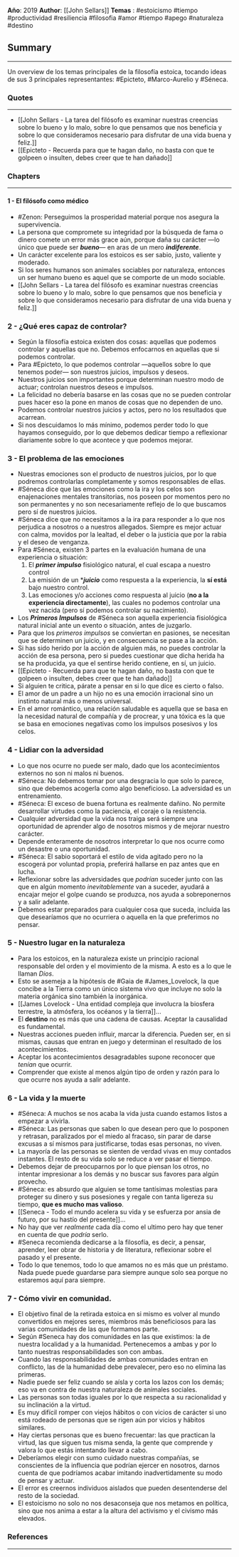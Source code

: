 **Año**: 2019
**Author**: [[John Sellars]]
**Temas** : #estoicismo #tiempo #productividad #resiliencia #filosofia #amor #tiempo #apego #naturaleza #destino

## Summary
---
Un overview de los temas principales de la filosofía estoica, tocando ideas de sus 3 principales representantes: #Epicteto, #Marco-Aurelio y #Séneca.

### Quotes
---
- [[John Sellars  - La tarea del filósofo es examinar nuestras creencias sobre lo bueno y lo malo, sobre lo que pensamos que nos beneficia y sobre lo que consideramos necesario para disfrutar de una vida buena y feliz.]]
- [[Epicteto - Recuerda para que te hagan daño, no basta con que te golpeen o insulten, debes creer que te han dañado]]

### Chapters
---
#### 1 - El filósofo como médico
- #Zenon: Perseguimos la prosperidad material porque nos asegura la supervivencia.
- La persona que compromete su integridad por la búsqueda de fama o dinero comete un error más grace aún, porque daña su carácter —lo único que puede ser ***bueno***— en aras de un mero ***indiferente***.
- Un carácter excelente para los estoicos es ser sabio, justo, valiente y moderado.
- Si los seres humanos son animales sociables por naturaleza, entonces un ser humano bueno es aquel que se comporte de un modo sociable.
- [[John Sellars  - La tarea del filósofo es examinar nuestras creencias sobre lo bueno y lo malo, sobre lo que pensamos que nos beneficia y sobre lo que consideramos necesario para disfrutar de una vida buena y feliz.]]

### 2 - ¿Qué eres capaz de controlar?
- Según la filosofía estoica existen dos cosas: aquellas que podemos controlar y aquellas que no. Debemos enfocarnos en aquellas que si podemos controlar.
- Para #Epicteto, lo que podemos controlar —aquellos sobre lo que tenemos poder— son nuestros juicios, impulsos y deseos.
- Nuestros juicios son importantes porque determinan nuestro modo de actuar; controlan nuestros deseos e impulsos.
- La felicidad no debería basarse en las cosas que no se pueden controlar pues hacer eso la pone en manos de cosas que no dependen de uno.
- Podemos controlar nuestros juicios y actos, pero no los resultados que acarrean.
- Si nos descuidamos lo más mínimo, podemos perder todo lo que hayamos conseguido, por lo que debemos dedicar tiempo a reflexionar diariamente sobre lo que acontece y que podemos mejorar.

### 3 - El problema de las emociones
- Nuestras emociones son el producto de nuestros juicios, por lo que podremos controlarlas completamente y somos responsables de ellas.
- #Séneca dice que las emociones como la ira y los celos son enajenaciones mentales transitorias, nos poseen por momentos pero no son permanentes y no son necesariamente reflejo de lo que buscamos pero sí de nuestros juicios.
- #Séneca dice que no necesitamos a la ira para responder a lo que nos perjudica a nosotros o a nuestros allegados. Siempre es mejor actuar con calma, movidos por la lealtad, el deber o la justicia que por la rabia y el deseo de venganza.
- Para #Séneca, existen 3 partes en la evaluación humana de una experiencia o situación:
	1. El ***primer impulso*** fisiológico natural, el cual escapa a nuestro control
	2. La emisión de un ****juicio*** como respuesta a la experiencia, la **sí está** bajo nuestro control.
	3. Las emociones y/o acciones como respuesta al juicio (**no a la experiencia directamente**), las cuales no podemos controlar una vez nacida (pero sí podemos controlar su nacimiento).
- Los ***Primeros Impulsos*** de #Séneca son aquella experiencia fisiológica natural inicial ante un evento o situación, antes de juzgarlo.
- Para que los *primeros impulsos* se conviertan en pasiones, se necesitan que se determinen un juicio, y en consecuencia se pase a la acción.
- Si has sido herido por la acción de alguien más, no puedes controlar la acción de esa persona, pero si puedes cuestionar que dicha herida ha se ha producida, ya que el sentirse herido contiene, en sí, un juicio.
- [[Epicteto - Recuerda para que te hagan daño, no basta con que te golpeen o insulten, debes creer que te han dañado]]
- Si alguien te critica, párate a pensar en si lo que dice es cierto o falso.
- El amor de un padre a un hijo no es una emoción irracional sino un instinto natural más o menos universal.
- En el amor romántico, una relación saludable es aquella que se basa en la necesidad natural de compañía y de procrear, y una tóxica es la que se basa en emociones negativas como los impulsos posesivos y los celos.

### 4 - Lidiar con la adversidad
- Lo que nos ocurre no puede ser malo, dado que los acontecimientos externos no son ni malos ni buenos.
- #Séneca: No debemos tomar por una desgracia lo que solo lo parece, sino que debemos acogerla como algo beneficioso. La adversidad es un entrenamiento.
- #Séneca: El exceso de buena fortuna es realmente dañino. No permite desarrollar virtudes como la paciencia, el coraje o la resistencia.
- Cualquier adversidad que la vida nos traiga será siempre una oportunidad de aprender algo de nosotros mismos y de mejorar nuestro carácter.
- Depende enteramente de nosotros interpretar lo que nos ocurre como un desastre o una oportunidad.
- #Séneca:  El sabio soportará el estilo de vida agitado pero no la escogerá por voluntad propia, preferirá hallarse en paz antes que en lucha.
- Reflexionar sobre las adversidades que *podrían* suceder junto con las que en algún momento *inevitablemente* van a suceder, ayudará a encajar mejor el golpe cuando se produzca, nos ayuda a sobreponernos y a salir adelante.
- Debemos estar preparados para cualquier cosa que suceda, incluida las que desearíamos que no ocurriera o aquella en la que preferimos no pensar.

### 5 - Nuestro lugar en la naturaleza
- Para los estoicos, en la naturaleza existe un principio racional responsable del orden y el movimiento de la misma. A esto es a lo que le llaman *Dios*.
- Esto se asemeja a la hipótesis de #Gaia de #James_Lovelock, la que concibe a la Tierra como un único sistema vivo que incluye no solo la materia orgánica sino también la inorgánica.
- [[James Lovelock - Una entidad compleja que involucra la biosfera terrestre, la atmósfera, los océanos y la tierra]]...
- El **destino** no es más que una cadena de causas. Aceptar la causalidad es fundamental.
- Nuestras acciones pueden influir, marcar la diferencia. Pueden ser, en si mismas, causas que entran en juego y determinan el resultado de los acontecimientos.
- Aceptar los acontecimientos desagradables supone reconocer que *tenían* que ocurrir.
- Comprender que existe al menos algún tipo de orden y razón para lo que ocurre nos ayuda a salir adelante.

### 6 - La vida y la muerte
- #Séneca: A muchos se nos acaba la vida justa cuando estamos listos a empezar a vivirla.
- #Séneca: Las personas que saben lo que desean pero que lo posponen y retrasan, paralizados por el miedo al fracaso, sin parar de darse excusas a sí mismos para justificarse, todas esas personas, no viven.
- La mayoría de las personas se sienten de verdad vivas en muy contados instantes. El resto de su vida solo se reduce a ver pasar el tiempo.
- Debemos dejar de preocuparnos por lo que piensan los otros, no intentar impresionar a los demás y no buscar sus favores para algún provecho.
- #Séneca: es absurdo que alguien se tome tantísimas molestias para proteger su dinero y sus posesiones y regale con tanta ligereza su tiempo, **que es mucho mas valioso**.
- [[Seneca - Todo el mundo acelera su vida y se esfuerza por ansia de futuro, por su hastío del presente]]...
- No hay que ver *realmente* cada día como el ultimo pero hay que tener en cuenta de que *podría* serlo.
- #Seneca recomienda dedicarse a la filosofía, es decir, a pensar, aprender, leer obrar de historia y de literatura, reflexionar sobre el pasado y el presente.
- Todo lo que tenemos, todo lo que amamos no es más que un préstamo. Nada puede puede guardarse para siempre aunque solo sea porque no estaremos aquí para siempre.

### 7 - Cómo vivir en comunidad.
- El objetivo final de la retirada estoica en si mismo es volver al mundo convertidos en mejores seres, miembros más beneficiosos para las varias comunidades de las que formamos parte.
- Según #Seneca hay dos comunidades en las que existimos: la de nuestra localidad y a la humanidad. Pertenecemos a ambas y por lo tanto nuestras responsabilidades son con ambas.
- Cuando las responsabilidades de ambas comunidades entran en conflicto, las de la humanidad debe prevalecer, pero eso no elimina las primeras.
- Nadie puede ser feliz cuando se aísla y corta los lazos con los demás; eso va en contra de nuestra naturaleza de animales sociales.
- Las personas son todas iguales por lo que respecta a su racionalidad y su inclinación a la virtud.
- Es muy difícil romper con viejos hábitos o con vicios de carácter si uno está rodeado de personas que se rigen aún por vicios y hábitos similares.
- Hay ciertas personas que es bueno frecuentar: las que practican la virtud, las que siguen tus misma senda, la gente que comprende y valora lo que estás intentando llevar a cabo.
- Deberíamos elegir con sumo cuidado nuestras compañías, se conscientes de la influencia que podrían ejercer en nosotros, darnos cuenta de que podríamos acabar imitando inadvertidamente su modo de pensar y actuar.
- El error es creernos individuos aislados que pueden desentenderse del resto de la sociedad. 
- El estoicismo no solo no nos desaconseja que nos metamos en política, sino que nos anima a estar a la altura del activismo y el civismo más elevados.

### References
---
